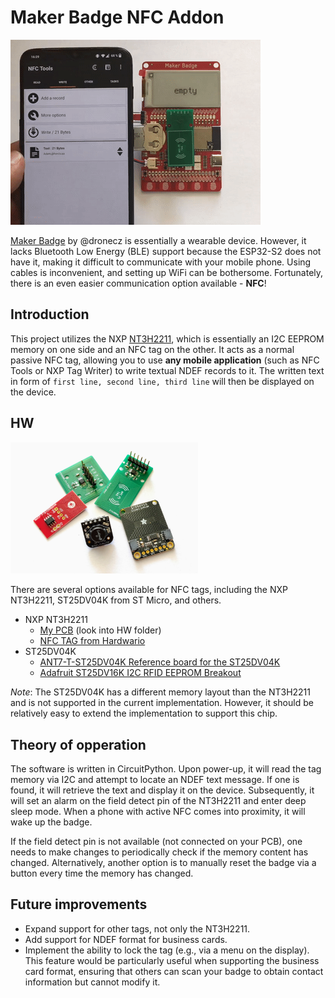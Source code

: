 # Maker Badge NFC Addon

![preview](doc/out.gif)

[Maker Badge](https://github.com/dronecz/maker_badge) by @dronecz is essentially a wearable device. However, it lacks Bluetooth Low Energy (BLE) support because the ESP32-S2 does not have it, making it difficult to communicate with your mobile phone. Using cables is inconvenient, and setting up WiFi can be bothersome. Fortunately, there is an even easier communication option available - **NFC**!

## Introduction

This project utilizes the NXP [NT3H2211](https://www.nxp.com/products/rfid-nfc/nfc-hf/connected-nfc-tags/ntag-ic-plus-2k-nfc-forum-type-2-tag-with-ic-interface:NTAG_I2C), which is essentially an I2C EEPROM memory on one side and an NFC tag on the other. It acts as a normal passive NFC tag, allowing you to use **any mobile application** (such as NFC Tools or NXP Tag Writer) to write textual NDEF records to it. The written text in form of `first line, second line, third line` will then be displayed on the device.

## HW

<img src="doc/tags.jpg" width="300" valign="right" />

There are several options available for NFC tags, including the NXP NT3H2211, ST25DV04K from ST Micro, and others.

- NXP NT3H2211
    - [My PCB](https://twitter.com/horcicaa/status/1384975779650543619) (look into HW folder)
    - [NFC TAG from Hardwario](https://obchod.hardwario.cz/nfc-tag/)
- ST25DV04K
    - [ANT7-T-ST25DV04K Reference board for the ST25DV04K](https://www.st.com/en/evaluation-tools/ant7-t-st25dv04k.html)
    - [Adafruit ST25DV16K I2C RFID EEPROM Breakout](https://www.adafruit.com/product/4701)

*Note*: The ST25DV04K has a different memory layout than the NT3H2211 and is not supported in the current implementation. However, it should be relatively easy to extend the implementation to support this chip.

## Theory of opperation

The software is written in CircuitPython. Upon power-up, it will read the tag memory via I2C and attempt to locate an NDEF text message. 
If one is found, it will retrieve the text and display it on the device. 
Subsequently, it will set an alarm on the field detect pin of the NT3H2211 and enter deep sleep mode. When a phone with active NFC comes into proximity, it will wake up the badge.

If the field detect pin is not available (not connected on your PCB), one needs to make changes to periodically check if the memory content has changed. Alternatively, another option is to manually reset the badge via a button every time the memory has changed.

## Future improvements

- Expand support for other tags, not only the NT3H2211.
- Add support for NDEF format for business cards.
- Implement the ability to lock the tag (e.g., via a menu on the display). This feature would be particularly useful when supporting the business card format, ensuring that others can scan your badge to obtain contact information but cannot modify it.
